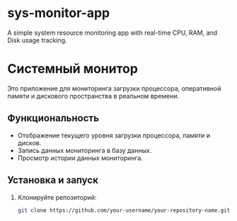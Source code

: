 # sys-monitor-app
A simple system resource monitoring app with real-time CPU, RAM, and Disk usage tracking.

# Системный монитор

Это приложение для мониторинга загрузки процессора, оперативной памяти и дискового пространства в реальном времени. 

## Функциональность

- Отображение текущего уровня загрузки процессора, памяти и дисков.
- Запись данных мониторинга в базу данных.
- Просмотр истории данных мониторинга.

## Установка и запуск

1. Клонируйте репозиторий:
   ```bash
   git clone https://github.com/your-username/your-repository-name.git
